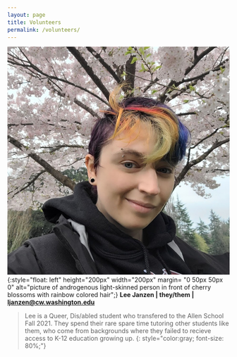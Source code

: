 ```yaml
---
layout: page
title: Volunteers
permalink: /volunteers/
---
```


![picture of androgenous light-skinned person in front of cherry blossoms with rainbow colored hair](/images/ljanzen.jpg){:style="float: left" height="200px" width="200px" margin= "0 50px 50px 0" alt="picture of androgenous light-skinned person in front of cherry blossoms with rainbow colored hair";}
<b>Lee Janzen | they/them | ljanzen@cw.washington.edu</b>

> Lee is a Queer, Dis/abled student who transfered to the Allen School Fall 2021. They spend their rare spare time tutoring other students like them, who come from backgrounds where they failed to recieve access to K-12 education growing up.
{: style="color:gray; font-size: 80%;"}
